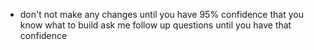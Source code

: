 - don't not make any changes until you have 95% confidence that you know what to build ask me follow up questions until you have that confidence

